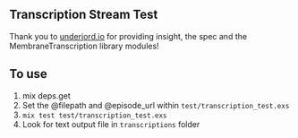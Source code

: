 ## Transcription Stream Test

Thank you to [underjord.io](https://underjord.io/) for providing insight, the spec and the MembraneTranscription library modules!

## To use

1. mix deps.get
2. Set the @filepath and @episode_url within `test/transcription_test.exs`
3. `mix test test/transcription_test.exs`
4. Look for text output file in `transcriptions` folder

